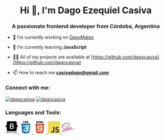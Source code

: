 <h1 align="center">Hi 👋, I'm Dago Ezequiel Casiva</h1>
<h3 align="center">A passionate frontend developer from Córdoba, Argentina</h3>

- 🔭 I’m currently working on [DagoMates](https://github.com/dagocasiva/DagoMates)

- 🌱 I’m currently learning **JavaScript**

- 👨‍💻 All of my projects are available at [https://github.com/dagocasiva](https://github.com/dagocasiva)

- 📫 How to reach me **casivadago@gmail.com**

<h3 align="left">Connect with me:</h3>
<p align="left">
<a href="https://twitter.com/dagocasiva" target="blank"><img align="center" src="https://raw.githubusercontent.com/rahuldkjain/github-profile-readme-generator/master/src/images/icons/Social/twitter.svg" alt="dagocasiva" height="30" width="40" /></a>
<a href="https://instagram.com/dagocasiva" target="blank"><img align="center" src="https://raw.githubusercontent.com/rahuldkjain/github-profile-readme-generator/master/src/images/icons/Social/instagram.svg" alt="dagocasiva" height="30" width="40" /></a>
</p>

<h3 align="left">Languages and Tools:</h3>
<p align="left"> <a href="https://getbootstrap.com" target="_blank" rel="noreferrer"> <img src="https://raw.githubusercontent.com/devicons/devicon/master/icons/bootstrap/bootstrap-plain-wordmark.svg" alt="bootstrap" width="40" height="40"/> </a> <a href="https://www.w3schools.com/css/" target="_blank" rel="noreferrer"> <img src="https://raw.githubusercontent.com/devicons/devicon/master/icons/css3/css3-original-wordmark.svg" alt="css3" width="40" height="40"/> </a> <a href="https://www.w3.org/html/" target="_blank" rel="noreferrer"> <img src="https://raw.githubusercontent.com/devicons/devicon/master/icons/html5/html5-original-wordmark.svg" alt="html5" width="40" height="40"/> </a> <a href="https://developer.mozilla.org/en-US/docs/Web/JavaScript" target="_blank" rel="noreferrer"> <img src="https://raw.githubusercontent.com/devicons/devicon/master/icons/javascript/javascript-original.svg" alt="javascript" width="40" height="40"/> </a> <a href="https://sass-lang.com" target="_blank" rel="noreferrer"> <img src="https://raw.githubusercontent.com/devicons/devicon/master/icons/sass/sass-original.svg" alt="sass" width="40" height="40"/> </a> </p>